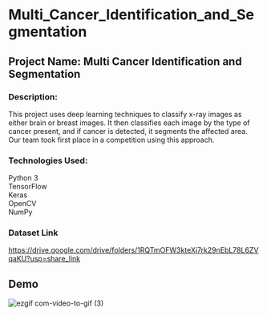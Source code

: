 # Multi_Cancer_Identification_and_Segmentation
## Project Name: Multi Cancer Identification and Segmentation
### Description:
This project uses deep learning techniques to classify x-ray images as either brain or breast images. It then classifies each image by the type of cancer present, and if cancer is detected, it segments the affected area. Our team took first place in a competition using this approach.

### Technologies Used:
Python 3 <br />
TensorFlow <br />
Keras   
OpenCV   <br />
NumPy
### Dataset Link
https://drive.google.com/drive/folders/1RQTmOFW3kteXj7rk29nEbL78L6ZVqaKU?usp=share_link

## Demo

![ezgif com-video-to-gif (3)](https://user-images.githubusercontent.com/126875631/222823514-9d7fb10c-5be4-4f96-b168-c255b9d3b46e.gif)
